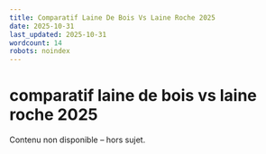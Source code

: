 ```yaml
---
title: Comparatif Laine De Bois Vs Laine Roche 2025
date: 2025-10-31
last_updated: 2025-10-31
wordcount: 14
robots: noindex
---
```


# comparatif laine de bois vs laine roche 2025

Contenu non disponible – hors sujet.